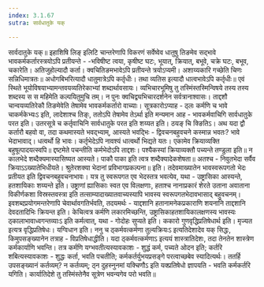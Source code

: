 ```yaml
---
index: 3.1.67
sutra: सार्वधातुके यक्

---
```

 सार्वदातुके यक्॥ इहाशिषि लिङ् इलिटि चान्तरेणापि विकरणं सर्वेष्वेव धातुषु तिङमेव सद्भावे भावकर्मकर्तारस्त्रयोऽपि प्रतीयन्ते - -भविषीष्ट त्वया, कृषीष्ट घटः, भूयात्, क्रियात्, बभूवे, चक्रे घटः, बभूव, चकारेति। अतिजुहोल्यादौ कर्ता।  क्वचितिङमभावेऽपि प्रतीयन्ते त्रयोऽप्यमी। अशाय्यकारि गच्छेति चिणः सन्निधिमात्रतः॥ अधोगबिभरित्यादौ धातुमात्रेऽपि कर्तृधीः। तथा व्यतिस इत्यादौ धात्वभावेऽपि कर्तृधीः॥ एवं स्थिते भूयोविषयाभ्यामन्तवयव्यतिरेकाभ्यां शब्दार्थावसायः। व्यभिचारभूमिषु तु तस्मिंस्तस्मिन्विषये तस्य तस्य शब्दस्य स स महिमेति कल्पयितुमुचि तम्। न पुनः क्वचिद्व्यभिचारदर्शनेन सर्वत्रानाश्वासः। ताद्दशौ चान्वयव्यतिरेकौ तिङमेवेति तेषामेव भावकर्मकर्तारो वाच्याः। सूत्रकारोऽप्याह - ठ्लः कर्मणि च भावे चाकर्मकेभ्यःऽ इति, लादेशाश्च तिङ्ः, ततोऽपि तेषामेव तेऽर्था इति मन्यमान आह - भावकर्मवाचिगि सार्वधातुके परत इति। उतरसूत्रे च कर्तृवाचिनि सार्वधातुके परत इति शय्यत इति। ठयङ् चि क्ङितिऽ। अथ यदा द्वौ कर्तारौ बहवो वा, तदा कथमास्यते भवद्भ्याम्, आस्यते भवद्भिः - द्विवचनबहुवचने कस्मान्न भवतः? भावे भेदाभावाद्। धत्वर्थो हि भावः।  कर्तृभेदेऽपि नावश्यं धात्वर्थो भिद्यते यतः। एकामेव क्रियाव्यक्ति बहुषूत्पादयत्स्वपि॥ द्दष्टमेते पचन्तीति कर्मभेदोऽपि ताद्दशः। पश्यैकस्यां क्रियाव्यक्तौ पच्यन्ते तण्डुला इति॥ न कालभेदे शब्दैक्यमास्यासिष्यत आस्यते। पाकौ पाका इति त्वत्र शब्दैक्यादेकशेषता॥ अतश्च -  निवुतभेदा सर्वैव क्रियाऽऽख्यातेभिधीयते। श्रुतेरशक्या भेदानां प्रविभागप्रकल्पना॥ इति।  तदेवमाख्यातेन भावस्वरूपगतो भेदः प्रतीयत इति द्विवचनबहुवचनाभावः। यत्र तु स्वरूपगत एव भेदस्तत्र भवत्येव, यथा - उष्ट्रासिका आस्यन्ते, हतशायिकाः शय्यन्ते इति। उष्ट्राणां ह्यासिकाः स्वत एव विलक्षणाः, हताश्च नानाप्रकारं शेरते उताना अवाताना विकीर्णकशा विस्रस्तवस्त्रा इति तत्साम्यादाख्यातवाच्यस्यापि भावस्य स्वरूपगतभेदावभासाद् बहुवचनम्। इवशब्दप्रयोगमन्तरेणापि चेवार्थावगतिर्भवति, तदयमर्थः - याद्दशानि हतानामनेकप्रकाराणि शयनानि ताद्दशानि देवदतादिभिः क्रियन्त इति। केचित्वत्र कर्मणि लकारमिच्छन्ति, उष्ट्रासिकाहतशायिकालक्षणस्य भावस्यः ठ्कालाभावाध्वगन्तव्याःऽ इति कर्मत्वात्, यथा - गोदोहः सुप्यते इति। ककारो गुणवृद्धिप्रतिषेधार्थ इति। मृज्यत इत्यत्र वृद्धिप्रतिषेधः। यग्विधान इति। ननु च ठ्कर्मवत्कर्मणा तुल्यक्रियःऽ इत्यतिदेशादेव यक् सिद्धः, किमुपसङ्ख्यानेन तत्राह - विप्रतिषेधाद्धीति। यदा ठ्कर्मवत्कर्मणाऽ इत्ययं शास्त्रातिदेशः, तदा तेनतेन शास्त्रेण कर्मकार्याणि भवन्ति। तत्र कर्मणि यग्भवतीत्यस्यावकाशः - शुद्धं कर्म, पच्यते ओदन इति; कर्तरि शबित्यस्यावकाशः - शुद्धः कर्ता, भवति पचतीति; कर्मकर्तर्युभयप्रसङ्गे परत्वाच्छबेव स्यादित्यर्थः। ततर्हि उपसङ्ख्यानं कर्तव्यम्? न कर्तव्यम्; ठ्न दुहस्नुनमां यक्चिणौऽ इति यक्प्रतिषेधो ज्ञापयति - भवति कर्मकर्तरि यगिति। कार्यातिदेशे तु तस्मिंस्तेनैव सूत्रेण भवन्यगेव परो भवति॥